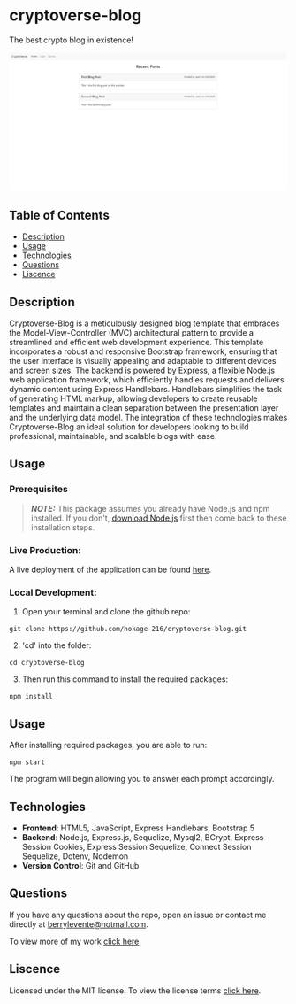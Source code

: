 # cryptoverse-blog

The best crypto blog in existence!

![Cryptoverse-Blog Snippet](./assets/cryptoverse-blog.png)

## Table of Contents

- [Description](#description)
- [Usage](#usage)
- [Technologies](#technologies)
- [Questions](#questions)
- [Liscence](#liscence)

## Description

Cryptoverse-Blog is a meticulously designed blog template that embraces the Model-View-Controller (MVC) architectural pattern to provide a streamlined and efficient web development experience. This template incorporates a robust and responsive Bootstrap framework, ensuring that the user interface is visually appealing and adaptable to different devices and screen sizes. The backend is powered by Express, a flexible Node.js web application framework, which efficiently handles requests and delivers dynamic content using Express Handlebars. Handlebars simplifies the task of generating HTML markup, allowing developers to create reusable templates and maintain a clean separation between the presentation layer and the underlying data model. The integration of these technologies makes Cryptoverse-Blog an ideal solution for developers looking to build professional, maintainable, and scalable blogs with ease. 

## Usage

### Prerequisites

> **_NOTE:_**
> This package assumes you already have Node.js and npm installed. If you don't, [download Node.js](https://nodejs.org/en/download) first then come back to these installation steps.

### Live Production:

A live deployment of the application can be found [here](https://cryptoverse-blog-5710e4b7a1ef.herokuapp.com/home).

### Local Development:

1. Open your terminal and clone the github repo:

```
git clone https://github.com/hokage-216/cryptoverse-blog.git
```

2. 'cd' into the folder:

```
cd cryptoverse-blog
```

3. Then run this command to install the required packages:

```
npm install
```

## Usage

After installing required packages, you are able to run:

```
npm start
```

The program will begin allowing you to answer each prompt accordingly.

## Technologies

- **Frontend**: HTML5, JavaScript, Express Handlebars, Bootstrap 5
- **Backend**: Node.js, Express.js, Sequelize, Mysql2, BCrypt, Express Session Cookies, Express Session Sequelize, Connect Session Sequelize, Dotenv, Nodemon
- **Version Control**: Git and GitHub

## Questions

If you have any questions about the repo, open an issue or contact me directly at berrylevente@hotmail.com.

To view more of my work [click here](https://github.com/hokage-216/).

## Liscence

Licensed under the MIT license. To view the license terms [click here](https://opensource.org/licenses/MIT).